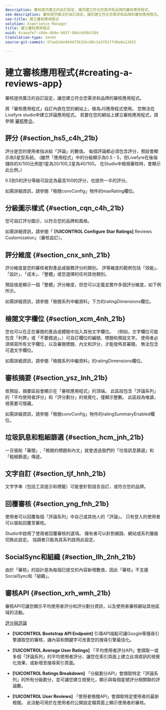 ```yaml
---
description: 審核提供廣泛的自訂設定，讓您建立符合您需求和品牌的審核應用程式。
seo-description: 審核提供廣泛的自訂設定，讓您建立符合您需求和品牌的審核應用程式。
seo-title: 建立審核應用程式
solution: Experience Manager
title: 建立審核應用程式
uuid: 6caeafe7-c04e-484e-b02f-98dc6d9b3184
translation-type: tm+mt
source-git-commit: 67aeb3de964473b326c88c3a3f81ff48a6a12652

---
```



# 建立審核應用程式{#creating-a-reviews-app}

審核提供廣泛的自訂設定，讓您建立符合您需求和品牌的審核應用程式。

將「審核應用程式」自訂內嵌在您的網站上，做為JS應用程式使用。 您無法在Livefyre studio中建立評論應用程式。 若要在您的網站上建立審核應用程式，請參閱 [審核整合](/help/implementation/c-app-integrations/c-reviews-integration.md)。


## 評分 {#section_hs5_c4h_21b}

評分是您的使用者指派給「評論」的數值。 每個評論都必須包含評分，預設會顯示為5星型系統。 (雖然「應用程式」中的分級顯示為0.5 - 5，但Livefyre在後端儲存的X/100比例是1星為20/100,2星為40/100。 在Studio中檢視審核時，會顯示此比例。)

0.5到5的評分等級可設定為最高100的評分，也提供一半的評分。

如需詳細資訊，請參閱「檢閱convConfig」物件的maxRating欄位。

## 分級圖示樣式 {#section_cqn_c4h_21b}

您可自訂評分圖示，以符合您的品牌和風格。

如需詳細資訊，請參閱「 **[!UICONTROL Configure Star Ratings]** Reviews Customization」（審核自訂）。

## 評分維度 {#section_cnx_snh_21b}

評分維度是您的審核者對產品或服務評分的類別。 評等維度的範例包括「效能」、「設計」、「成本」、「整體」或您選擇的任何其他類別。

預設值是顯示一個「整體」評分維度，但您可以定義並實作多個評分維度，如下例所示。

如需詳細資訊，請參閱「檢閱系列中繼資料」下方的ratingDimensions欄位。

## 檢閱文字欄位 {#section_xcm_4nh_21b}

您也可以在正在審閱的產品或體驗中加入其他文字欄位。 （例如，文字欄位可能包含「利弊」或「不要錯過」。）可自訂欄位的編號、標題和預設文字。 使用者必須填寫所有文字欄位，以及審閱標題、內文和評分，才能發佈其審閱。 無法包含可選文字欄位。

如需詳細資訊，請參閱「檢閱系列中繼資料」的ratingDimensions欄位。

## 審核摘要 {#section_ysz_lnh_21b}

依預設，摘要區段會顯示在「審核應用程式」的頂端。 此區段包含「評論系列」的「平均使用者評分」和「評分劃分」的視覺化，僅顯示整數。 此區段為唯讀，視需要可隱藏。

如需詳細資訊，請參閱「檢閱convConfig」物件的ratingSummaryEnabled欄位。

## 垃圾訊息和粗細篩選 {#section_hcm_jnh_21b}

一旦張貼「審閱」,「檢閱的標題和內文」就會透過我們的「垃圾訊息篩選」和「粗細篩選」傳遞。

## 文字自訂 {#section_tjf_hnh_21b}

文字字串（包括工具提示和標籤）可能會針對語言自訂，或符合您的品牌。

## 回覆審核 {#section_yng_fnh_21b}

使用者可以回覆每個「評論系列」中自己或其他人的「評論」。 只有登入的使用者可以張貼回覆至審核。

Studio中啟用了使用者回覆審核的選項。 擁有者可以針對網路、網站或系列層級切換此設定。 協調者只能為其系列啟用此設定。

## SocialSync和組織 {#section_llh_2nh_21b}

由於「審核」的設計是為每個已提交的內容新增數值，因此「審核」不支援SocialSync和「組織」。

## 審核API {#section_xrh_wmh_21b}

審核API可讓您顯示平均使用者評分和評分劃分資訊，以及使用者審核網站其他區域的活動。

[評分與評論](https://api.livefyre.com/docs/apis/by-category/ratings-and-reviews)

* **[!UICONTROL Bootstrap API Endpoint]** 引導API端點可讓Google等搜尋引擎讀取您的審核，讓內容和關鍵字可改善您的搜尋引擎最佳化。

* **[!UICONTROL Average User Ratings]** 「平均使用者評分API」會擷取一或多個「評論系列」的平均使用者評分，讓您在索引頁面上建立此項資訊的視覺化效果，或新增至搜尋索引頁面。

* **[!UICONTROL Ratings Breakdown]** 「分級劃分API」會擷取特定「評論系列」的所有分級劃分，並可讓您建立視覺化，顯示與每個星號評分相關聯的評論數。

* **[!UICONTROL User Reviews]** 「使用者檢閱API」會擷取特定使用者的最新檢閱。 此活動可用於在使用者的公開設定檔頁面上顯示使用者的審核。
